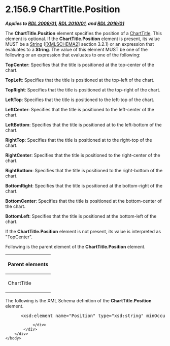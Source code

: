 <html dir="LTR" xmlns:mshelp="http://msdn.microsoft.com/mshelp" xmlns:ddue="http://ddue.schemas.microsoft.com/authoring/2003/5" xmlns:xlink="http://www.w3.org/1999/xlink" xmlns:tool="http://www.microsoft.com/tooltip">
    <head>
        <meta http-equiv="Content-Type" content="text/html; CHARSET=utf-8"></meta>
        <meta name="save" content="history"></meta>
        <title>2.156.9 ChartTitle.Position</title>
        <xml>
            <mshelp:toctitle title="2.156.9 ChartTitle.Position"></mshelp:toctitle>
            <mshelp:rltitle title="[MS-RDL]: ChartTitle.Position"></mshelp:rltitle>
            <mshelp:keyword index="A" term="e263d4c0-1f12-43b1-ba7a-dae64bed3b29"></mshelp:keyword>
            <mshelp:attr name="DCSext.ContentType" value="open specification"></mshelp:attr>
            <mshelp:attr name="AssetID" value="e263d4c0-1f12-43b1-ba7a-dae64bed3b29"></mshelp:attr>
            <mshelp:attr name="TopicType" value="kbRef"></mshelp:attr>
            <mshelp:attr name="DCSext.Title" value="[MS-RDL]: ChartTitle.Position" />
        </xml>
    </head>
    <body>
        <div id="header">
            <h1 class="heading">2.156.9 ChartTitle.Position</h1>
        </div>
        <div id="mainSection">
            <div id="mainBody">
                <div id="allHistory" class="saveHistory"></div>
                <div id="sectionSection0" class="section" name="collapseableSection">
                    

<p><b><i>Applies to </i></b><a href="1e855f94-4617-47e4-b89e-0856c6cb420f.htm"><b><i>RDL 2008/01</i></b></a><b><i>,
</i></b><a href="3428e690-a348-4ec7-8a6a-8efb42d2cdee.htm"><b><i>RDL 2010/01</i></b></a><b><i>,
and </i></b><a href="52ce3983-2bfc-4e72-9359-42aaf5fe4509.htm"><b><i>RDL 2016/01</i></b></a></p>

<p>The <b>ChartTitle.Position</b> element specifies the
position of a <a href="67fc30a5-9c4a-4eaa-aec9-b2f734b240f5.htm">ChartTitle</a>.
This element is optional. If the <b>ChartTitle.Position</b> element is present,
its value MUST be a <a href="1ed81ef3-a683-45e3-aaad-bd2bbe71bc3d.htm">String</a>
(<a href="https://go.microsoft.com/fwlink/?LinkId=90610">[XMLSCHEMA2]</a>
section 3.2.1) or an expression that evaluates to a <b>String</b>. The value of
this element MUST be one of the following or an expression that evaluates to
one of the following:</p>

<p><b>TopCenter</b>: Specifies that the title is
positioned at the top-center of the chart.</p>

<p><b>TopLeft</b>: Specifies that the title is
positioned at the top-left of the chart.</p>

<p><b>TopRight</b>: Specifies that the title is
positioned at the top-right of the chart.</p>

<p><b>LeftTop</b>: Specifies that the title is
positioned to the left-top of the chart.</p>

<p><b>LeftCenter</b>: Specifies that the title is
positioned to the left-center of the chart.</p>

<p><b>LeftBottom</b>: Specifies that the title is
positioned at to the left-bottom of the chart.</p>

<p><b>RightTop</b>: Specifies that the title is
positioned at to the right-top of the chart.</p>

<p><b>RightCenter</b>: Specifies that the title is
positioned to the right-center of the chart.</p>

<p><b>RightBottom</b>: Specifies that the title is
positioned to the right-bottom of the chart.</p>

<p><b>BottomRight</b>: Specifies that the title is
positioned at the bottom-right of the chart.</p>

<p><b>BottomCenter</b>: Specifies that the title is
positioned at the bottom-center of the chart.</p>

<p><b>BottomLeft</b>: Specifies that the title is
positioned at the bottom-left of the chart.</p>

<p>If the <b>ChartTitle.Position</b> element is not present,
its value is interpreted as &quot;TopCenter&quot;.</p>

<p>Following is the parent element of the <b>ChartTitle.Position</b>
element.</p>

<table>
 <thead>
  <tr>
   <th>
   <p>Parent elements</p>
   </th>
  </tr>
 </thead>
 <tr>
  <td>
  <p>ChartTitle</p>
  </td>
 </tr>
</table>

<p>The following is the XML Schema definition of the <b>ChartTitle.Position</b>
element.</p>

<dl>
<dd>
<div><pre> &lt;xsd:element name=&quot;Position&quot; type=&quot;xsd:string&quot; minOccurs=&quot;0&quot; /&gt;
</pre></div>
</dd></dl>


                </div>
            </div>
        </div>
    </body>
</html>